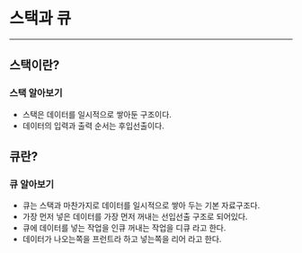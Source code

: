 # 스택과 큐

---

## 스택이란?

### 스택 알아보기

* 스택은 데이터를 일시적으로 쌓아둔 구조이다.
* 데이터의 입력과 출력 순서는 후입선출이다.

## 큐란?

### 큐 알아보기

* 큐는 스택과 마찬가지로 데이터를 일시적으로 쌓아 두는 기본 자료구조다.
* 가장 먼저 넣은 데이터를 가장 먼저 꺼내는 선입선출 구조로 되어있다.
* 큐에 데이터를 넣는 작업을 인큐 꺼내는 작업을 디큐 라고 한다.
* 데이터가 나오는쪽을 프런트라 하고 넣는쪽을 리어 라고 한다.